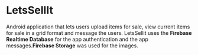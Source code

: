 # LetsSellIt

Android application that lets users upload items for sale, view current items for sale in a grid format and message the users. LetsSellit uses the **Firebase Realtime Database** for the app authentication and the app messages.**Firebase Storage** was used for the images.
